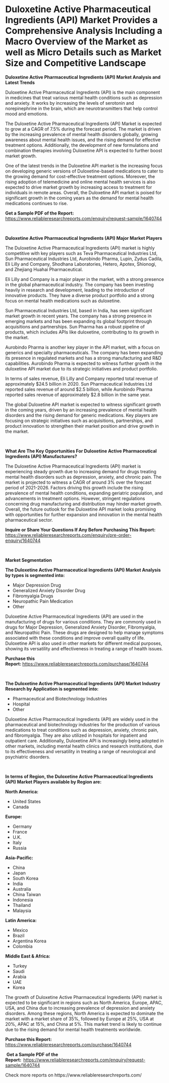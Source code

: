 <p><h1>Duloxetine Active Pharmaceutical Ingredients (API) Market Provides a Comprehensive Analysis Including a Macro Overview of the Market as well as Micro Details such as Market Size and Competitive Landscape</h1></p><p><strong>Duloxetine Active Pharmaceutical Ingredients (API) Market Analysis and Latest Trends</strong></p>
<p><p>Duloxetine Active Pharmaceutical Ingredients (API) is the main component in medicines that treat various mental health conditions such as depression and anxiety. It works by increasing the levels of serotonin and norepinephrine in the brain, which are neurotransmitters that help control mood and emotions.</p><p>The Duloxetine Active Pharmaceutical Ingredients (API) Market is expected to grow at a CAGR of 7.5% during the forecast period. The market is driven by the increasing prevalence of mental health disorders globally, growing awareness about mental health issues, and the rising demand for effective treatment options. Additionally, the development of new formulations and combination therapies involving Duloxetine API is expected to further boost market growth.</p><p>One of the latest trends in the Duloxetine API market is the increasing focus on developing generic versions of Duloxetine-based medications to cater to the growing demand for cost-effective treatment options. Moreover, the rising adoption of telemedicine and online mental health services is also expected to drive market growth by increasing access to treatment for individuals in remote areas. Overall, the Duloxetine API market is poised for significant growth in the coming years as the demand for mental health medications continues to rise.</p></p>
<p><strong>Get a Sample PDF of the Report:&nbsp;</strong> <a href="https://www.reliableresearchreports.com/enquiry/request-sample/1640744">https://www.reliableresearchreports.com/enquiry/request-sample/1640744</a></p>
<p>&nbsp;</p>
<p><strong>Duloxetine Active Pharmaceutical Ingredients (API) Major Market Players</strong></p>
<p><p>The Duloxetine Active Pharmaceutical Ingredients (API) market is highly competitive with key players such as Teva Pharmaceutical Industries Ltd, Sun Pharmaceutical Industries Ltd, Aurobindo Pharma, Lupin, Zydus Cadila, Eli Lilly and Company, Shodhana Laboratories, Hetero, Apotex, Shionogi, and Zhejiang Huahai Pharmaceutical. </p><p>Eli Lilly and Company is a major player in the market, with a strong presence in the global pharmaceutical industry. The company has been investing heavily in research and development, leading to the introduction of innovative products. They have a diverse product portfolio and a strong focus on mental health medications such as duloxetine. </p><p>Sun Pharmaceutical Industries Ltd, based in India, has seen significant market growth in recent years. The company has a strong presence in emerging markets and has been expanding its global footprint through acquisitions and partnerships. Sun Pharma has a robust pipeline of products, which includes APIs like duloxetine, contributing to its growth in the market.</p><p>Aurobindo Pharma is another key player in the API market, with a focus on generics and specialty pharmaceuticals. The company has been expanding its presence in regulated markets and has a strong manufacturing and R&D capabilities. Aurobindo Pharma is expected to witness further growth in the duloxetine API market due to its strategic initiatives and product portfolio.</p><p>In terms of sales revenue, Eli Lilly and Company reported total revenue of approximately $24.5 billion in 2020. Sun Pharmaceutical Industries Ltd reported sales revenue of around $2.5 billion, while Aurobindo Pharma reported sales revenue of approximately $2.8 billion in the same year. </p><p>The global Duloxetine API market is expected to witness significant growth in the coming years, driven by an increasing prevalence of mental health disorders and the rising demand for generic medications. Key players are focusing on strategic initiatives such as acquisitions, partnerships, and product innovation to strengthen their market position and drive growth in the market.</p></p>
<p>&nbsp;</p>
<p><strong>What Are The Key Opportunities For Duloxetine Active Pharmaceutical Ingredients (API) Manufacturers?</strong></p>
<p><p>The Duloxetine Active Pharmaceutical Ingredients (API) market is experiencing steady growth due to increasing demand for drugs treating mental health disorders such as depression, anxiety, and chronic pain. The market is projected to witness a CAGR of around 3% over the forecast period of 2021-2026. Factors driving this growth include the rising prevalence of mental health conditions, expanding geriatric population, and advancements in treatment options. However, stringent regulations concerning drug manufacturing and distribution may hinder market growth. Overall, the future outlook for the Duloxetine API market looks promising with opportunities for further expansion and innovation in the mental health pharmaceutical sector.</p></p>
<p><strong>Inquire or Share Your Questions If Any Before Purchasing This Report:</strong> <a href="https://www.reliableresearchreports.com/enquiry/pre-order-enquiry/1640744">https://www.reliableresearchreports.com/enquiry/pre-order-enquiry/1640744</a></p>
<p>&nbsp;</p>
<p><strong>Market Segmentation</strong></p>
<p><strong>The Duloxetine Active Pharmaceutical Ingredients (API) Market Analysis by types is segmented into:</strong></p>
<p><ul><li>Major Depression Drug</li><li>Generalized Anxiety Disorder Drug</li><li>Fibromyalgia Drugs</li><li>Neuropathic Pain Medication</li><li>Other</li></ul></p>
<p><p>Duloxetine Active Pharmaceutical Ingredients (API) are used in the manufacturing of drugs for various conditions. They are commonly used in drugs for Major Depression, Generalized Anxiety Disorder, Fibromyalgia, and Neuropathic Pain. These drugs are designed to help manage symptoms associated with these conditions and improve overall quality of life. Duloxetine API is also used in other markets for different medical purposes, showing its versatility and effectiveness in treating a range of health issues.</p></p>
<p><strong>Purchase this Report:&nbsp;</strong><a href="https://www.reliableresearchreports.com/purchase/1640744">https://www.reliableresearchreports.com/purchase/1640744</a></p>
<p>&nbsp;</p>
<p><strong>The Duloxetine Active Pharmaceutical Ingredients (API) Market Industry Research by Application is segmented into:</strong></p>
<p><ul><li>Pharmaceutical and Biotechnology Industries</li><li>Hospital</li><li>Other</li></ul></p>
<p><p>Duloxetine Active Pharmaceutical Ingredients (API) are widely used in the pharmaceutical and biotechnology industries for the production of various medications to treat conditions such as depression, anxiety, chronic pain, and fibromyalgia. They are also utilized in hospitals for inpatient and outpatient care. Additionally, Duloxetine API is increasingly being adopted in other markets, including mental health clinics and research institutions, due to its effectiveness and versatility in treating a range of neurological and psychiatric disorders.</p></p>
<p>&nbsp;</p>
<p><strong>In terms of Region, the Duloxetine Active Pharmaceutical Ingredients (API) Market Players available by Region are:</strong></p>
<p>
    <p> <strong> North America: </strong>
        <ul>
            <li>United States</li>
            <li>Canada</li>
        </ul>
        </p> 
    <p> <strong> Europe: </strong>
        <ul>
            <li>Germany</li>
            <li>France</li>
            <li>U.K.</li>
            <li>Italy</li>
            <li>Russia</li>
        </ul>
        </p> 
    <p> <strong> Asia-Pacific: </strong>
        <ul>
            <li>China</li>
            <li>Japan</li>
            <li>South Korea</li>
            <li>India</li>
            <li>Australia</li>
            <li>China Taiwan</li>
            <li>Indonesia</li>
            <li>Thailand</li>
            <li>Malaysia</li>
        </ul>
        </p> 
    <p> <strong> Latin America: </strong>
        <ul>
            <li>Mexico</li>
            <li>Brazil</li>
            <li>Argentina Korea</li>
            <li>Colombia</li>
        </ul>
        </p> 
    <p> <strong> Middle East & Africa: </strong>
        <ul>
            <li>Turkey</li>
            <li>Saudi</li>
            <li>Arabia</li>
            <li>UAE</li>
            <li>Korea</li>
        </ul>
    </p>
    </p>
<p><p>The growth of Duloxetine Active Pharmaceutical Ingredients (API) market is expected to be significant in regions such as North America, Europe, APAC, USA, and China due to increasing prevalence of depression and anxiety disorders. Among these regions, North America is expected to dominate the market with a market share of 35%, followed by Europe at 25%, USA at 20%, APAC at 15%, and China at 5%. This market trend is likely to continue due to the rising demand for mental health treatments worldwide.</p></p>
<p><strong>Purchase this Report: </strong><a href="https://www.reliableresearchreports.com/purchase/1640744">https://www.reliableresearchreports.com/purchase/1640744</a></p>
<p>&nbsp;<strong>Get a Sample PDF of the Report:&nbsp;&nbsp;</strong><a href="https://www.reliableresearchreports.com/enquiry/request-sample/1640744">https://www.reliableresearchreports.com/enquiry/request-sample/1640744</a></p>
<p><strong></strong></p>
<p>Check more reports on https://www.reliableresearchreports.com/</p>